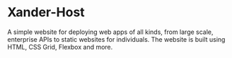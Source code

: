 # Xander-Host
A simple website for deploying web apps of all kinds, from large scale, enterprise APIs to static websites for individuals.
The website is built using HTML, CSS Grid, Flexbox and more.
